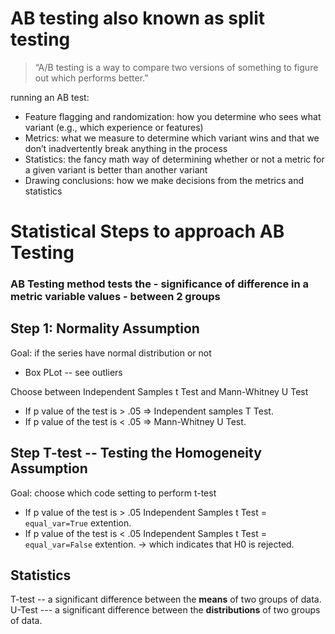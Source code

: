# AB testing also known as split testing
> “A/B testing is a way to compare two versions of something to figure out which performs better.”

running an AB test:

- Feature flagging and randomization: how you determine who sees what variant (e.g., which experience or features)
- Metrics: what we measure to determine which variant wins and that we don’t inadvertently break anything in the process
- Statistics: the fancy math way of determining whether or not a metric for a given variant is better than another variant
- Drawing conclusions: how we make decisions from the metrics and statistics

# Statistical Steps to approach AB Testing
### AB Testing method tests the  - significance of difference in a metric variable values - between 2 groups 

## Step 1: Normality Assumption

Goal: if the series have normal distribution or not 
  * Box PLot -- see outliers
  
Choose between Independent Samples t Test and Mann-Whitney U Test
- If p value of the test is > .05 => Independent samples T Test.
- If p value of the test is < .05 => Mann-Whitney U Test.

## Step T-test -- Testing the Homogeneity Assumption

Goal: choose which code setting to perform t-test

- If p value of the test is > .05 Independent Samples t Test = `equal_var=True` extention.
- If p value of the test is < .05 Independent Samples t Test = `equal_var=False` extention. -> which indicates that H0 is rejected.

## Statistics
T-test -- a significant difference between the **means** of two groups of data.
U-Test --- a significant difference between the **distributions** of two groups of data.
